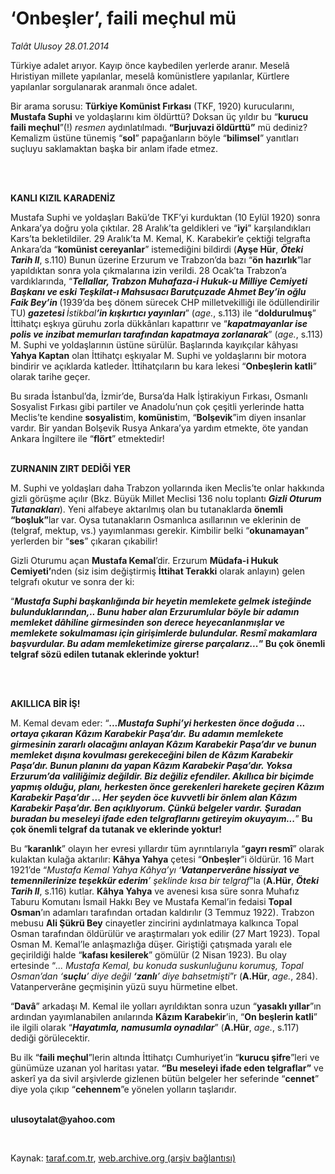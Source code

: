 # ‘Onbeşler’, faili meçhul mü

*Talât Ulusoy 28.01.2014*

<div class="yazi"><p>Türkiye adalet arıyor. Kayıp önce kaybedilen yerlerde aranır. Meselâ Hıristiyan millete yapılanlar, meselâ komünistlere yapılanlar, Kürtlere yapılanlar sorgulanarak aranmalı önce adalet. </p>
<p>Bir arama sorusu: <strong>Türkiye Komünist Fırkası</strong> (TKF, 1920) kurucularını, <strong>Mustafa Suphi</strong> ve yoldaşlarını kim öldürttü? Doksan üç yıldır bu “<b>kurucu faili meçhul</b>”(!) <i>resmen</i> aydınlatılmadı.<strong> </strong><strong>“</strong><strong>Burjuvazi öldürttü</strong><strong>”</strong> mü dediniz? Kemalizm üstüne tünemiş “<b>sol</b>” papağanların böyle “<b>bilimsel</b>” yanıtları suçluyu saklamaktan başka bir anlam ifade etmez. </p>
<p><b> </b></p>
<p><b><br/>KANLI KIZIL KARADENİZ</b></p>
<p>Mustafa Suphi ve yoldaşları Bakü’de TKF’yi kurduktan (10 Eylül 1920) sonra Ankara’ya doğru yola çıktılar. 28 Aralık’ta geldikleri ve “<b>iyi</b>” karşılandıkları Kars’ta bekletildiler. 29 Aralık’ta M. Kemal, K. Karabekir’e çektiği telgrafta Ankara’da “<b>komünist cereyanlar</b>” istemediğini bildirdi (<b>Ayşe Hür</b>, <b><i>Öteki Tarih II</i></b>, s.110) Bunun üzerine Erzurum ve Trabzon’da bazı “<b>ön</b> <b>hazırlık</b>”lar yapıldıktan sonra yola çıkmalarına izin verildi. 28 Ocak’ta Trabzon’a vardıklarında, “<b><i>Tellallar, Trabzon Muhafaza-i Hukuk-u Milliye Cemiyeti Başkanı ve eski Teşkilat-ı Mahsusacı Barutçuzade Ahmet Bey’in oğlu Faik Bey’in </i></b>(1939’da beş dönem sürecek CHP milletvekilliği ile ödüllendirilir  TU)<b><i> gazetesi </i></b><i>İstikbal<b>’in kışkırtıcı yayınları</b></i>” (<i>age.</i>, s.113) ile “<b>doldurulmuş</b>” İttihatçı eşkıya güruhu zorla dükkânları kapattırır ve “<b><i>kapatmayanlar ise polis ve inzibat memurları tarafından kapatmaya zorlanarak</i></b>” (<i>age.</i>, s.113) M. Suphi ve yoldaşlarının üstüne sürülür. Başlarında kayıkçılar kâhyası <b>Yahya Kaptan</b> olan İttihatçı eşkıyalar M. Suphi ve yoldaşlarını bir motora bindirir ve açıklarda katleder. İttihatçıların bu kara lekesi “<b>Onbeşlerin katli</b>” olarak tarihe geçer.</p>
<p>Bu sırada İstanbul’da, İzmir’de, Bursa’da Halk İştirakiyun Fırkası, Osmanlı Sosyalist Fırkası gibi partiler ve Anadolu’nun çok çeşitli yerlerinde hatta Meclis’te kendine <b>sosyalist</b>im, <b>komünist</b>im, “<b>Bolşevik</b>”im diyen insanlar vardır. Bir yandan Bolşevik Rusya Ankara’ya yardım etmekte, öte yandan Ankara İngiltere ile “<b>flört</b>” etmektedir! </p>
<p><b><br/>ZURNANIN ZIRT DEDİĞİ YER</b></p>
<p>M. Suphi ve yoldaşları daha Trabzon yollarında iken Meclis’te onlar hakkında gizli görüşme açılır (Bkz. Büyük Millet Meclisi 136 nolu toplantı <strong><i>Gizli Oturum Tutanakları</i></strong>).<i> </i>Yeni alfabeye aktarılmış olan bu tutanaklarda <strong>önemli</strong><strong> </strong><strong>“</strong><strong>boşluk</strong><strong>”</strong>lar var. Oysa tutanakların Osmanlıca asıllarının ve eklerinin de (telgraf, mektup, vs.) yayımlanması gerekir. Kimbilir belki “<b>okunamayan</b>” yerlerden bir “<b>ses</b>” çıkaran çıkabilir! </p>
<p>Gizli Oturumu açan <b>Mustafa Kemal</b>’dir. Erzurum <b>Müdafa-i Hukuk Cemiyeti’</b>nden (siz isim değiştirmiş <b>İttihat Terakki</b> olarak anlayın) gelen telgrafı okutur ve sonra der ki:</p>
<p>“<b><i>Mustafa Suphi başkanlığında bir heyetin memlekete gelmek isteğinde bulunduklarından,.. <strong>Bunu haber alan Erzurumlular böyle bir adamın memleket dâhiline girmesinden son derece heyecanlanmışlar ve memlekete sokulmaması için girişimlerde bulundular. Resmî makamlara başvurdular. Bu adam memleketimize girerse parçalarız...</strong></i></b><strong>”</strong><strong> </strong><strong>Bu çok önemli telgraf sözü edilen tutanak eklerinde yoktur!</strong><strong> </strong></p>
<p><strong> </strong></p>
<p><strong><br/>AKILLICA BİR İŞ! </strong></p>
<p>M. Kemal devam eder: “<strong><i>...Mustafa Suphi’yi herkesten önce doğuda ... ortaya çıkaran Kâzım Karabekir Paşa’dır.</i></strong><i> <b>Bu adamın memlekete girmesinin zararlı olacağını anlayan K<strong>â</strong>zım Karabekir Paşa’dır ve bunun memleket dışına kovulması gerekeceğini bilen de K<strong>â</strong>zım Karabekir Paşa’dır. Bunun planını da yapan K<strong>â</strong>zım Karabekir Paşa’dır. Yoksa Erzurum’da valiliğimiz değildir. Biz değiliz efendiler. Akıllıca bir biçimde yapmış olduğu, planı, herkesten önce gerekenleri harekete geçiren K<strong>â</strong>zım Karabekir Paşa’dır ... <strong>Her şeyden öce kuvvetli bir önlem alan Kâzım Karabekir Paşa’dır. Ben açıklıyorum. Çünkü belgeler vardır.</strong></b> <b>Şuradan buradan <strong>bu meseleyi ifade eden telgraflarını</strong> getireyim okuyayım...</b></i>” <strong>Bu çok önemli telgraf da tutanak ve eklerinde yoktur!</strong><strong> </strong></p>
<p>Bu “<b>karanlık</b>” olayın her evresi yıllardır tüm ayrıntılarıyla “<b>gayrı resmî</b>” olarak kulaktan kulağa aktarılır: <b>Kâhya Yahya</b> çetesi “<b>Onbeşler</b>”i öldürür. 16 Mart 1921’de “<i>Mustafa Kemal Yahya Kâhya’yı ‘<b>Vatanperverâne hissiyat ve temennilerinize teşekkür ederim</b>’ şeklinde kısa bir telgraf</i>”la (<b>A.Hür</b>, <b><i>Öteki Tarih II</i></b>, s.116) kutlar. <b>Kâhya Yahya</b> ve avenesi kısa süre sonra Muhafız Taburu Komutanı İsmail Hakkı Bey ve Mustafa Kemal’in fedaisi <b>Topal Osman</b>’ın adamları tarafından ortadan kaldırılır (3 Temmuz 1922). Trabzon mebusu <b>Ali Şükrü Bey</b> cinayetler zincirini aydınlatmaya kalkınca Topal Osman tarafından öldürülür ve araştırmaları yok edilir (27 Mart 1923). Topal Osman M. Kemal’le anlaşmazlığa düşer. Giriştiği çatışmada yaralı ele geçirildiği halde “<b>kafası kesilerek</b>” gömülür (2 Nisan 1923). Bu olay ertesinde “<i>... Mustafa Kemal, bu konuda suskunluğunu korumuş, Topal Osman’dan ‘<b>suçlu</b>’ diye değil <b>‘zanlı</b>’ diye bahsetmişti</i>”r (<b>A.Hür</b>,<i> age.</i>, 284). Vatanperverâne geçmişinin yüzü suyu hürmetine elbet.</p>
<p>“<b>Davâ</b>” arkadaşı M. Kemal ile yolları ayrıldıktan sonra uzun “<b>yasaklı yıllar</b>”ın ardından yayımlanabilen anılarında <b>Kâzım Karabekir</b>’in, “<b>On beşlerin katli</b>” ile ilgili olarak “<b><i>Hayatımla, namusumla oynadılar</i></b>” (<b>A.Hür</b>, <i>age.</i>, s.117) dediği görülecektir.</p>
<p>Bu ilk “<b>faili meçhul</b>”lerin altında İttihatçı Cumhuriyet’in “<b>kurucu şifre</b>”leri ve günümüze uzanan yol haritası yatar. <strong>“</strong><strong>Bu meseleyi ifade eden telgraflar</strong><strong>”</strong> ve askerî ya da sivil arşivlerde gizlenen bütün belgeler her seferinde “<b>cennet</b>” diye yola çıkıp “<b>cehennem</b>”e yönelen yolların taşlarıdır.</p><b>
<p><br/>ulusoytalat@yahoo.com</p>
<p></p></b> 
</div>

Kaynak: [taraf.com.tr](http://www.taraf.com.tr:80/talat-ulusoy/makale-onbesler-faili-mechul-mu.htm), [web.archive.org (arşiv bağlantısı)](http://web.archive.org/web/20140131060035/http://www.taraf.com.tr:80/talat-ulusoy/makale-onbesler-faili-mechul-mu.htm)
